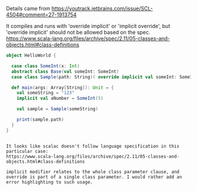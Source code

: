 Details came from https://youtrack.jetbrains.com/issue/SCL-4504#comment=27-1913754

It compiles and runs with 'override implicit' or 'implicit override', but 'override implicit' should not be allowed based on the spec. https://www.scala-lang.org/files/archive/spec/2.11/05-classes-and-objects.html#class-definitions

```scala
object HelloWorld {

  case class SomeInt(x: Int)
  abstract class Base(val someInt: SomeInt)
  case class Sample(path: String)( override implicit val someInt: SomeInt) extends Base(someInt) // line of interest

  def main(args: Array[String]): Unit = {
    val someString = "123"
    implicit val aNumber = SomeInt(5)

    val sample = Sample(someString)

    print(sample.path)
  }
}
```

```

It looks like scalac doesn't follow language specification in this particular case:
https://www.scala-lang.org/files/archive/spec/2.11/05-classes-and-objects.html#class-definitions

implicit modifier relates to the whole class parameter clause, and override is part of a single class parameter. I would rather add an error highlighting to such usage.
```
